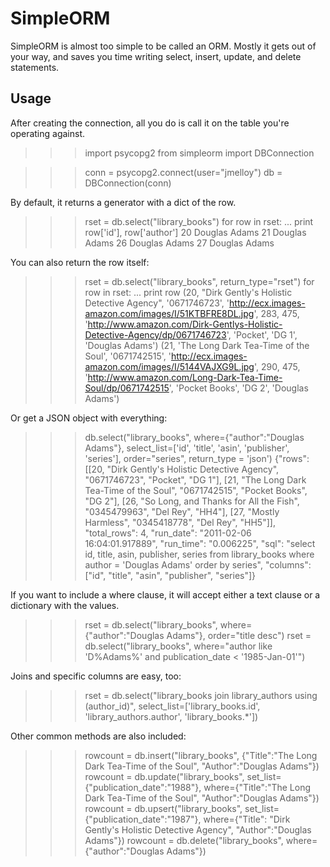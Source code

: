 SimpleORM
=========

SimpleORM is almost too simple to be called an ORM.  Mostly it gets out of your way, and saves you time writing select, insert, update, and delete statements.

Usage
-----

After creating the connection, all you do is call it on the table you're operating against.

>>> import psycopg2
>>> from simpleorm import DBConnection

>>> conn = psycopg2.connect(user="jmelloy")
>>> db = DBConnection(conn)

By default, it returns a generator with a dict of the row.

>>> rset = db.select("library_books")
>>> for row in rset:
...     print row['id'], row['author']
20 Douglas Adams
21 Douglas Adams
26 Douglas Adams
27 Douglas Adams

You can also return the row itself:
>>> rset = db.select("library_books", return_type="rset")
>>> for row in rset:
...     print row
(20, "Dirk Gently's Holistic Detective Agency", '0671746723', 'http://ecx.images-amazon.com/images/I/51KTBFRE8DL.jpg', 283, 475, 'http://www.amazon.com/Dirk-Gentlys-Holistic-Detective-Agency/dp/0671746723', 'Pocket', 'DG 1', 'Douglas Adams')
(21, 'The Long Dark Tea-Time of the Soul', '0671742515', 'http://ecx.images-amazon.com/images/I/5144VAJXG9L.jpg', 290, 475, 'http://www.amazon.com/Long-Dark-Tea-Time-Soul/dp/0671742515', 'Pocket Books', 'DG 2', 'Douglas Adams')

Or get a JSON object with everything:
>>> db.select("library_books", where={"author":"Douglas Adams"}, select_list=['id', 'title', 'asin', 'publisher', 'series'], order="series", return_type = 'json')
{"rows": [[20, "Dirk Gently\'s Holistic Detective Agency", "0671746723", "Pocket", "DG 1"], 
[21, "The Long Dark Tea-Time of the Soul", "0671742515", "Pocket Books", "DG 2"], 
[26, "So Long, and Thanks for All the Fish", "0345479963", "Del Rey", "HH4"], 
[27, "Mostly Harmless", "0345418778", "Del Rey", "HH5"]], 
"total_rows": 4, 
"run_date": "2011-02-06 16:04:01.917889", 
"run_time": "0.006225", 
"sql": "select id, title, asin, publisher, series from library_books  where author = \'Douglas Adams\'  order by series", 
"columns": ["id", "title", "asin", "publisher", "series"]}

If you want to include a where clause, it will accept either a text clause or a dictionary with the values.

>>> rset = db.select("library_books", where={"author":"Douglas Adams"}, order="title desc")
>>> rset = db.select("library_books", where="author like 'D%Adams%' and publication_date < '1985-Jan-01'")

Joins and specific columns are easy, too:
>>> rset = db.select("library_books join library_authors using (author_id)", select_list=['library_books.id', 'library_authors.author', 'library_books.*'])

Other common methods are also included:
>>> rowcount = db.insert("library_books", {"Title":"The Long Dark Tea-Time of the Soul", "Author":"Douglas Adams"})
>>> rowcount = db.update("library_books", set_list={"publication_date":"1988"}, where={"Title":"The Long Dark Tea-Time of the Soul", "Author":"Douglas Adams"})
>>> rowcount = db.upsert("library_books", set_list={"publication_date":"1987"}, where={"Title": "Dirk Gently's Holistic Detective Agency", "Author":"Douglas Adams"})
>>> rowcount = db.delete("library_books", where={"author":"Douglas Adams"})

